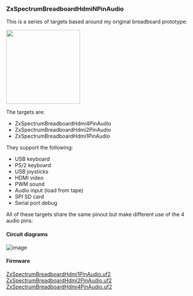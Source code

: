 ### ZxSpectrumBreadboardHdmiNPinAudio
This is a series of targets based around my original breadboard prototype:

<img src="pico_zxspectrum_prototype_1.jpg" height="200"/>

The targets are: 
* ZxSpectrumBreadboardHdmi4PinAudio
* ZxSpectrumBreadboardHdmi2PinAudio
* ZxSpectrumBreadboardHdmi1PinAudio

They support the following:
* USB keyboard
* PS/2 keyboard
* USB joysticks
* HDMI video
* PWM sound
* Audio input (load from tape)
* SPI SD card
* Serial port debug

All of these targets share the same pinout but make different use of the 4 audio pins:

#### Circuit diagrams

![image](ZxSpectrumBreadboardHdmi4PinAudio.png)

#### Firmware
[ZxSpectrumBreadboardHdmi1PinAudio.uf2](/uf2/ZxSpectrumBreadboardHdmi1PinAudio.uf2)<br/>
[ZxSpectrumBreadboardHdmi2PinAudio.uf2](/uf2/ZxSpectrumBreadboardHdmi2PinAudio.uf2)<br/>
[ZxSpectrumBreadboardHdmi4PinAudio.uf2](/uf2/ZxSpectrumBreadboardHdmi4PinAudio.uf2)<br/>